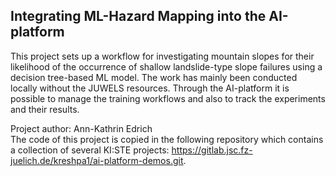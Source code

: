## Integrating ML-Hazard Mapping into the AI-platform

This project sets up a workflow for investigating mountain slopes for their likelihood of the occurrence of shallow landslide-type slope failures using a decision tree-based ML model. The work has mainly been conducted locally without the JUWELS resources. Through the AI-platform it is possible to manage the training workflows and also to track the experiments and their results.

Project author: Ann-Kathrin Edrich</br> 
The code of this project is copied in the following repository which contains a collection of several KI:STE projects: https://gitlab.jsc.fz-juelich.de/kreshpa1/ai-platform-demos.git.
